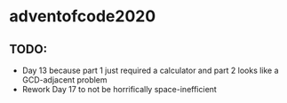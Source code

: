 # adventofcode2020

## TODO:
- Day 13 because part 1 just required a calculator and part 2 looks like a GCD-adjacent problem
- Rework Day 17 to not be horrifically space-inefficient